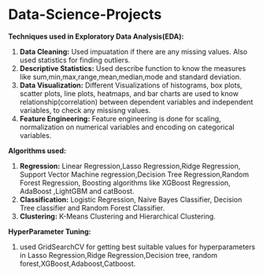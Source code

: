# Data-Science-Projects

**Techniques used in Exploratory Data Analysis(EDA):**
1. **Data Cleaning:** Used impuatation if there are any missing values. Also used statistics for finding outliers.
2. **Descriptive Statistics:** Used describe function to know the measures like sum,min,max,range,mean,median,mode and standard deviation.
3. **Data Visualization:** Different Visualizations of histograms, box plots, scatter plots, line plots, heatmaps, and bar charts are used to know relationship(correlation)  between dependent variables and independent variables, to check any missisng values.
4. **Feature Engineering:** Feature engineering is done for scaling, normalization on numerical variables and encoding on categorical variables.

**Algorithms used:**
1. **Regression:** Linear Regression,Lasso Regression,Ridge Regression, Support Vector Machine regression,Decision Tree Regression,Random Forest Regression, Boosting algorithms like XGBoost Regression, AdaBoost ,LightGBM and catBoost.
2. **Classification:** Logistic Regression, Naive Bayes Classifier, Decision Tree classifier and Random Forest Classifier.
3. **Clustering:** K-Means Clustering and Hierarchical Clustering.

**HyperParameter Tuning:**
1. used GridSearchCV for getting best suitable values for hyperparameters in  Lasso Regression,Ridge Regression,Decision tree, random forest,XGBoost,Adaboost,Catboost.
